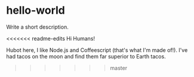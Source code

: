 # hello-world
Write a short description.


<<<<<<< readme-edits
Hi Humans!

Hubot here, I like Node.js and Coffeescript (that's what I'm made of!).
I've had tacos on the moon and find them far superior to Earth tacos.
>>>>>>> master
